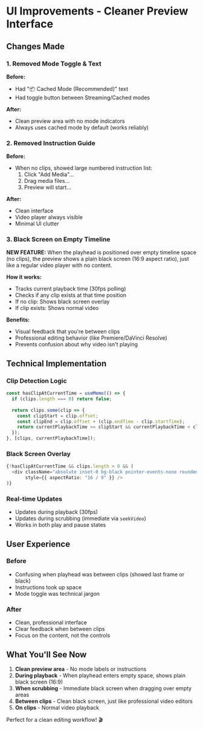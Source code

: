 # UI Improvements - Cleaner Preview Interface

## Changes Made

### 1. Removed Mode Toggle & Text
**Before:**
- Had "📦 Cached Mode (Recommended)" text
- Had toggle button between Streaming/Cached modes

**After:**
- Clean preview area with no mode indicators
- Always uses cached mode by default (works reliably)

### 2. Removed Instruction Guide
**Before:**
- When no clips, showed large numbered instruction list:
  1. Click "Add Media"...
  2. Drag media files...
  3. Preview will start...

**After:**
- Clean interface
- Video player always visible
- Minimal UI clutter

### 3. Black Screen on Empty Timeline
**NEW FEATURE:**
When the playhead is positioned over empty timeline space (no clips), the preview shows a plain black screen (16:9 aspect ratio), just like a regular video player with no content.

**How it works:**
- Tracks current playback time (30fps polling)
- Checks if any clip exists at that time position
- If no clip: Shows black screen overlay
- If clip exists: Shows normal video

**Benefits:**
- Visual feedback that you're between clips
- Professional editing behavior (like Premiere/DaVinci Resolve)
- Prevents confusion about why video isn't playing

## Technical Implementation

### Clip Detection Logic
```typescript
const hasClipAtCurrentTime = useMemo(() => {
  if (clips.length === 0) return false;
  
  return clips.some(clip => {
    const clipStart = clip.offset;
    const clipEnd = clip.offset + (clip.endTime - clip.startTime);
    return currentPlaybackTime >= clipStart && currentPlaybackTime < clipEnd;
  });
}, [clips, currentPlaybackTime]);
```

### Black Screen Overlay
```typescript
{!hasClipAtCurrentTime && clips.length > 0 && (
  <div className="absolute inset-0 bg-black pointer-events-none rounded" 
       style={{ aspectRatio: "16 / 9" }} />
)}
```

### Real-time Updates
- Updates during playback (30fps)
- Updates during scrubbing (immediate via `seekVideo`)
- Works in both play and pause states

## User Experience

### Before
- Confusing when playhead was between clips (showed last frame or black)
- Instructions took up space
- Mode toggle was technical jargon

### After
- Clean, professional interface
- Clear feedback when between clips
- Focus on the content, not the controls

## What You'll See Now

1. **Clean preview area** - No mode labels or instructions
2. **During playback** - When playhead enters empty space, shows plain black screen (16:9)
3. **When scrubbing** - Immediate black screen when dragging over empty areas
4. **Between clips** - Clean black screen, just like professional video editors
5. **On clips** - Normal video playback

Perfect for a clean editing workflow! 🎬

